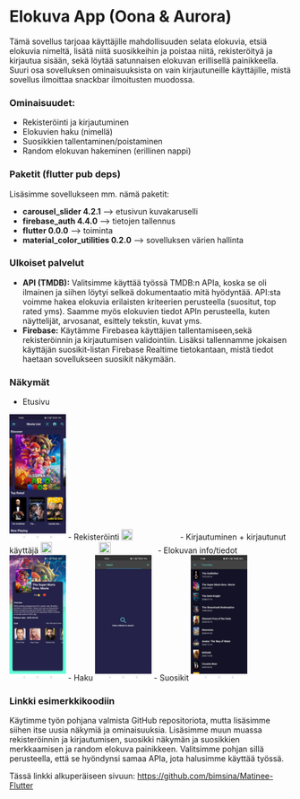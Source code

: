 # Elokuva App (Oona & Aurora)

Tämä sovellus tarjoaa käyttäjille mahdollisuuden selata elokuvia, etsiä elokuvia nimeltä, lisätä niitä suosikkeihin ja poistaa niitä, rekisteröityä ja kirjautua sisään, sekä löytää satunnaisen elokuvan erillisellä painikkeella. Suuri osa sovelluksen ominaisuuksista on vain kirjautuneille käyttäjille, mistä sovellus ilmoittaa snackbar ilmoitusten muodossa. 

### Ominaisuudet: 
- Rekisteröinti ja kirjautuminen
- Elokuvien haku (nimellä)
- Suosikkien tallentaminen/poistaminen
- Random elokuvan hakeminen (erillinen nappi)

### Paketit (flutter pub deps)
Lisäsimme sovellukseen mm. nämä paketit: 

- **carousel_slider 4.2.1** --> etusivun kuvakaruselli
- **firebase_auth 4.4.0** --> tietojen tallennus
- **flutter 0.0.0** --> toiminta
- **material_color_utilities 0.2.0** --> sovelluksen värien hallinta

### Ulkoiset palvelut 
- **API (TMDB):** 
Valitsimme käyttää työssä TMDB:n APIa, koska se oli ilmainen ja siihen löytyi selkeä dokumentaatio mitä hyödyntää. API:sta voimme hakea elokuvia erilaisten kriteerien perusteella (suositut, top rated yms). Saamme myös elokuvien tiedot APIn perusteella, kuten näyttelijät, arvosanat, esittely tekstin, kuvat yms. 
- **Firebase:**
Käytämme Firebasea käyttäjien tallentamiseen,sekä rekisteröinnin ja kirjautumisen validointiin. Lisäksi tallennamme jokaisen käyttäjän suosikit-listan Firebase Realtime tietokantaan, mistä tiedot haetaan sovellukseen suosikit näkymään. 

### Näkymät
- Etusivu
<img src="https://github.com/aurorasarkka/ElokuvaApp/blob/master/Kuvakaappaukset/Etusivu.jpeg" width=20% height=20%>
- Rekisteröinti
<img src="https://github.com/aurorasarkka/ElokuvaApp/blob/master/Kuvakaappaukset/Rekisteröinti.jpeg" width=20% height=20%>
- Kirjautuminen + kirjautunut käyttäjä
<img src="https://github.com/aurorasarkka/ElokuvaApp/blob/master/Kuvakaappaukset/Kirjautuminenjpeg" width=20% height=20%>
<img src="https://github.com/aurorasarkka/ElokuvaApp/blob/master/Kuvakaappaukset/Kirjautunut%20käyttäjä" width=20% height=20%>
- Elokuvan info/tiedot
<img src="https://github.com/aurorasarkka/ElokuvaApp/blob/master/Kuvakaappaukset/Elokuva%20info.jpeg" width=20% height=20%>
- Haku
<img src="https://github.com/aurorasarkka/ElokuvaApp/blob/master/Kuvakaappaukset/Haku.jpeg" width=20% height=20%>
- Suosikit
<img src="https://github.com/aurorasarkka/ElokuvaApp/blob/master/Kuvakaappaukset/Suosikit.jpeg" width=20% height=20%>

### Linkki esimerkkikoodiin
Käytimme työn pohjana valmista GitHub repositoriota, mutta lisäsimme siihen itse uusia näkymiä ja ominaisuuksia. Lisäsimme muun muassa rekisteröinnin ja kirjautumisen, suosikki näkymän ja suosikkien merkkaamisen ja random elokuva painikkeen. Valitsimme pohjan sillä perusteella, että se hyöndynsi samaa APIa, jota halusimme käyttää työssä.

Tässä linkki alkuperäiseen sivuun: https://github.com/bimsina/Matinee-Flutter
